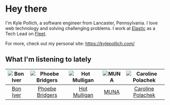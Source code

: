 # Hey there


I'm Kyle Pollich, a software engineer from Lancaster, Pennsylvania. I love web technology and solving challenging problems.
I work at [Elastic](https://www.elastic.co/) as a Tech Lead on [Fleet](https://www.elastic.co/guide/en/fleet/current/fleet-overview.html).

For more, check out my personal site: https://kylepollich.com/

## What I'm listening to lately

<!-- begin artists -->
  |![Bon Iver](https://i.scdn.co/image/ab6761610000f17867be065df01f37a3880216be)|![Phoebe Bridgers](https://i.scdn.co/image/ab6761610000f178626686e362d30246e816cc5b)|![Hot Mulligan](https://i.scdn.co/image/ab6761610000f17868b38733c6556293df8687a1)|![MUNA](https://i.scdn.co/image/ab6761610000f178eff80f0e9a1932555d15cd74)|![Caroline Polachek](https://i.scdn.co/image/ab6761610000f1788e4513e1644cfb88951034b5)|
  |:---:|:---:|:---:|:---:|:---:|
  |[Bon Iver](https://open.spotify.com/artist/4LEiUm1SRbFMgfqnQTwUbQ)|[Phoebe Bridgers](https://open.spotify.com/artist/1r1uxoy19fzMxunt3ONAkG)|[Hot Mulligan](https://open.spotify.com/artist/1lKZzN2d4IqiEYxyECIEHI)|[MUNA](https://open.spotify.com/artist/6xdRb2GypJ7DqnWAI2mHGn)|[Caroline Polachek](https://open.spotify.com/artist/4Ge8xMJNwt6EEXOzVXju9a)|
<!-- end artists -->
